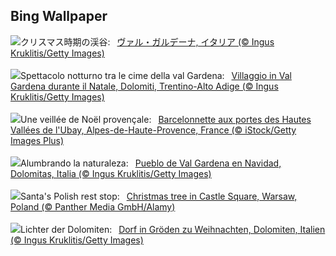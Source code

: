 ## Bing Wallpaper
![](https://www.bing.com/th?id=OHR.ValGardenaItaly_JA-JP2238333845_UHD.jpg&w=1000)クリスマス時期の渓谷:&nbsp;&ensp;[ヴァル・ガルデーナ, イタリア (© Ingus Kruklitis/Getty Images)](https://www.bing.com/th?id=OHR.ValGardenaItaly_JA-JP2238333845_UHD.jpg)
<br><br/>
![](https://www.bing.com/th?id=OHR.ValGardenaItaly_IT-IT1495340445_UHD.jpg&w=1000)Spettacolo notturno tra le cime della val Gardena:&nbsp;&ensp;[Villaggio in Val Gardena durante il Natale, Dolomiti, Trentino-Alto Adige (© Ingus Kruklitis/Getty Images)](https://www.bing.com/th?id=OHR.ValGardenaItaly_IT-IT1495340445_UHD.jpg)
<br><br/>
![](https://www.bing.com/th?id=OHR.XmasDesserts_FR-FR3582409300_UHD.jpg&w=1000)Une veillée de Noël provençale:&nbsp;&ensp;[Barcelonnette aux portes des Hautes Vallées de l'Ubay, Alpes-de-Haute-Provence, France (© iStock/Getty Images Plus)](https://www.bing.com/th?id=OHR.XmasDesserts_FR-FR3582409300_UHD.jpg)
<br><br/>
![](https://www.bing.com/th?id=OHR.ValGardenaItaly_ES-ES2933649744_UHD.jpg&w=1000)Alumbrando la naturaleza:&nbsp;&ensp;[Pueblo de Val Gardena en Navidad, Dolomitas, Italia (© Ingus Kruklitis/Getty Images)](https://www.bing.com/th?id=OHR.ValGardenaItaly_ES-ES2933649744_UHD.jpg)
<br><br/>
![](https://www.bing.com/th?id=OHR.WarsawChristmas_EN-GB5947863010_UHD.jpg&w=1000)Santa's Polish rest stop:&nbsp;&ensp;[Christmas tree in Castle Square, Warsaw, Poland (© Panther Media GmbH/Alamy)](https://www.bing.com/th?id=OHR.WarsawChristmas_EN-GB5947863010_UHD.jpg)
<br><br/>
![](https://www.bing.com/th?id=OHR.ValGardenaItaly_DE-DE0637629816_UHD.jpg&w=1000)Lichter der Dolomiten:&nbsp;&ensp;[Dorf in Gröden zu Weihnachten, Dolomiten, Italien (© Ingus Kruklitis/Getty Images)](https://www.bing.com/th?id=OHR.ValGardenaItaly_DE-DE0637629816_UHD.jpg)
<br><br/>
